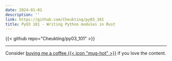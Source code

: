```yaml
---
date: 2024-01-01
description: ''
link: https://github.com/Cheukting/py03_101
title: PyO3 101 - Writing Python modules in Rust
---
```


{{< github repo="Cheukting/py03_101" >}}


---
Consider [buying me a coffee {{< icon "mug-hot" >}}](https://github.com/sponsors/Cheukting) if you love the content.
